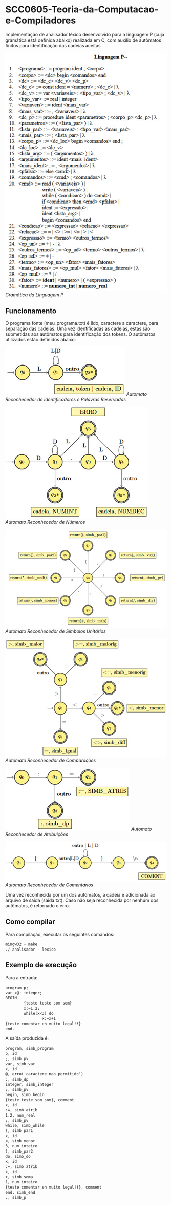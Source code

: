 # SCC0605-Teoria-da-Computacao-e-Compiladores
Implementação de analisador léxico desenvolvido para a linguagem P (cuja gramática está definida abaixo) realizada em C, com auxílio de autômatos finitos para identificação das cadeias aceitas.

![Gramática de P](img/gramaticaP.jpeg)
*Gramática da Linguagem P*

## Funcionamento
O programa fonte (meu_programa.txt) é lido, caractere a caractere, para separação das cadeias. Uma vez identificadas as cadeias, estas são submetidas aos autômatos para identificação dos tokens. O autômatos utilizados estão definidos abaixo:

![Automato 1](img/automato1.jpeg)
*Automato Reconhecedor de Identificadores e Palavras Reservadas*

![Automato 2](img/automato2.jpeg)
*Automato Reconhecedor de Números*

![Automato 3](img/automato3.jpeg)
*Automato Reconhecedor de Símbolos Unitários*

![Automato 4](img/automato4.jpeg)
*Automato Reconhecedor de Comparações*

![Automato 5](img/automato5.jpeg)
*Automato Reconhecedor de Atribuições*

![Automato 6](img/automato6.jpeg)
*Automato Reconhecedor de Comentários*

Uma vez reconhecida por um dos autômatos, a cadeia é adicionada ao arquivo de saída (saida.txt). Caso não seja reconhecida por nenhum dos autômatos, é retornado o erro.

## Como compilar
Para compilação, executar os seguintes comandos:

```
mingw32 - make
./ analisador - lexico
```

## Exemplo de execução
Para a entrada: 

```
program p;
var x@: integer;
BEGIN
        {teste teste som som}
        x:=1.2;
        while(x<3) do
                x:=x+1
{teste comentar eh muito legal!!}
end.
```

A saída produzida é:

```
program, simb_program
p, id
;, simb_pv
var, simb_var
x, id
@, erro('caractere nao permitido')
:, simb_dp
integer, simb_integer
;, simb_pv
begin, simb_begin
{teste teste som som}, comment
x, id
:=, simb_atrib
1.2, num_real
;, simb_pv
while, simb_while
(, simb_par1
x, id
<, simb_menor
3, num_inteiro
), simb_par2
do, simb_do
x, id
:=, simb_atrib
x, id
+, simb_soma
1, num_inteiro
{teste comentar eh muito legal!!}, comment
end, simb_end
., simb_p
```